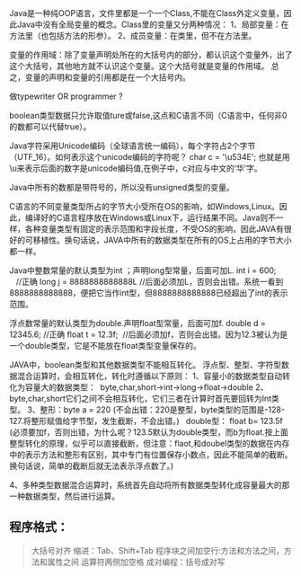 Java是一种纯OOP语言，文件里都是一个一个Class,不能在Class外定义变量，因此Java中没有全局变量的概念。Class里的变量又分两种情况：
1、局部变量：在方法里（也包括方法的形参）。
2、成员变量：在类里，但不在方法里。

变量的作用域：除了变量声明处所在的大括号内的部分，都认识这个变量外，出了这个大括号，其他地方就不认识这个变量。这个大括号就是变量的作用域。
             总之，变量的声明和变量的引用都是在一个大括号内。
             
             
做typewriter  OR  programmer  ?

boolean类型数据只允许取值ture或false,这点和C语言不同（C语言中，任何非0的数都可以代替true）。

Java字符采用Unicode编码（全球语言统一编码），每个字符占2个字节（UTF_16）。如何表示这个unicode编码的字符呢？ 
char c = '\u534E';  也就是用\u来表示后面的数字是unicode编码值,在例子中，c对应与中文的‘华’字。


Java中所有的数都是带符号的，所以没有unsigned类型的变量。

C语言的不同变量类型所占的字节大小受所在OS的影响，如Windows,Linux。因此，编译好的C语言程序放在Windows或Linux下，运行结果不同。Java则不一样，各种变量类型有固定的表示范围和字段长度，不受OS的影响，因此JAVA有很好的可移植性。换句话说，JAVA中所有的数据类型在所有的OS上占用的字节大小都一样。

Java中整数常量的默认类型为int ；声明long型常量，后面可加L.
int i = 600;          //正确
long j = 8888888888888L  //后面必须加L，否则会出错。系统一看到8888888888888，便把它当作int型，但8888888888888已经超出了int的表示范围。


浮点数常量的默认类型为double.声明float型常量，后面可加f.
double d = 12345.6;   //正确
float  t =  12.3f;  //后面必须加f，否则会出错。因为12.3被认为是一个double类型，它是不能放在float类型变量保存的。


JAVA中，boolean类型和其他数据类型不能相互转化。
浮点型、整型、字符型数据混合运算时，会相互转化，转化时遵循以下原则：
1、容量小的数据类型自动转化为容量大的数据类型：  byte,char,short->int->long->float->double
2、byte,char,short它们之间不会相互转化，它们三者在计算时首先要回转为Int类型。
3、整形：byte a = 220 (不会出错：220是整型，byte类型的范围是-128-127.将整形赋值给字节型，发生截断，不会出错。)
   double型： float b= 123.5f (必须要加f，否则出错，为什么呢？123.5默认为double类型，而b为float.按上面整型转化的原理，似乎可以直接截断，但注意：flaot,和doubel类型的数据在内存中的表示方法和整形有区别，其中专门有位置保存小数点，因此不能简单的截断。换句话说，简单的截断后就无法表示浮点数了。)

4、多种类型数据混合运算时，系统首先自动将所有数据类型转化成容量最大的那一种数据类型，然后进行运算。



## 程序格式：
> 大括号对齐
> 缩进：Tab、Shift+Tab
> 程序块之间加空行:方法和方法之间，方法和属性之间
> 运算符两侧加空格
> 成对编程：括号成对写
